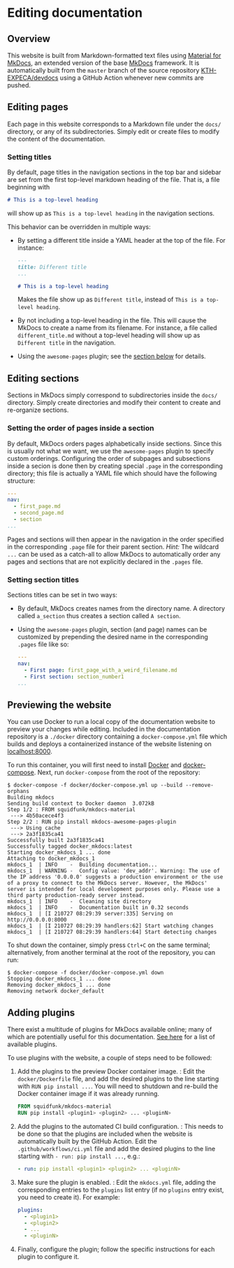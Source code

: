 # Editing documentation

## Overview

This website is built from Markdown-formatted text files using [Material for MkDocs](https://squidfunk.github.io/mkdocs-material/), an extended version of the base [MkDocs](https://www.mkdocs.org/) framework. It is automatically built from the `master` branch of the source repository [KTH-EXPECA/devdocs](https://github.com/KTH-EXPECA/devdocs) using a GitHub Action whenever new commits are pushed.

## Editing pages

Each page in this website corresponds to a Markdown file under the `docs/` directory, or any of its subdirectories.
Simply edit or create files to modify the content of the documentation.

### Setting titles

By default, page titles in the navigation sections in the top bar and sidebar are set from the first top-level markdown heading of the file.
That is, a file beginning with 

``` markdown
# This is a top-level heading
```

will show up as `This is a top-level heading` in the navigation sections.

This behavior can be overridden in multiple ways:

- By setting a different title inside a YAML header at the top of the file.
    For instance:

    ``` markdown
    ---
    title: Different title
    ...

    # This is a top-level heading
    ```

    Makes the file show up as `Different title`, instead of `This is a top-level heading`.

- By not including a top-level heading in the file.
    This will cause the MkDocs to create a name from its filename.
    For instance, a file called `different_title.md` without a top-level heading will show up as `Different title` in the navigation.

- Using the `awesome-pages` plugin; see the [section below](#setting-section-titles) for details.

## Editing sections

Sections in MkDocs simply correspond to subdirectories inside the `docs/` directory.
Simply create directories and modify their content to create and re-organize sections.

### Setting the order of pages inside a section

By default, MkDocs orders pages alphabetically inside sections.
Since this is usually not what we want, we use the `awesome-pages` plugin to specify custom orderings.
Configuring the order of subpages and subsections inside a secion is done then by creating special `.page` in the corresponding directory; this file is actually a YAML file which should have the following structure:

``` yaml
---
nav:
  - first_page.md
  - second_page.md
  - section
...
```

Pages and sections will then appear in the navigation in the order specified in the corresponding `.page` file for their parent section.
*Hint:* The wildcard `...` can be used as a catch-all to allow MkDocs to automatically order any pages and sections that are not explicitly declared in the `.pages` file.

### Setting section titles

Sections titles can be set in two ways:

- By default, MkDocs creates names from the directory name.
    A directory called `a_section` thus creates a section called `A section`.

- Using the `awesome-pages` plugin, section (and page) names can be customized by prepending the desired name in the corresponding `.pages` file like so:

    ``` yaml
    ---
    nav:
      - First page: first_page_with_a_weird_filename.md
      - First section: section_number1
    ...
    ```

## Previewing the website

You can use Docker to run a local copy of the documentation website to preview your changes while editing.
Included in the documentation repository is a `./docker` directory containing a `docker-compose.yml` file which builds and deploys a containerized instance of the website listening on [localhost:8000](http://localhost:8000).

To run this container, you will first need to install [Docker](https://docs.docker.com/engine/install) and [docker-compose](https://docs.docker.com/compose/install/).
Next, run `docker-compose` from the root of the repository:

``` console
$ docker-compose -f docker/docker-compose.yml up --build --remove-orphans
Building mkdocs
Sending build context to Docker daemon  3.072kB
Step 1/2 : FROM squidfunk/mkdocs-material
 ---> 4b50acece4f3
Step 2/2 : RUN pip install mkdocs-awesome-pages-plugin
 ---> Using cache
 ---> 2a3f1835ca41
Successfully built 2a3f1835ca41
Successfully tagged docker_mkdocs:latest
Starting docker_mkdocs_1 ... done
Attaching to docker_mkdocs_1
mkdocs_1  | INFO    -  Building documentation... 
mkdocs_1  | WARNING -  Config value: 'dev_addr'. Warning: The use of the IP address '0.0.0.0' suggests a production environment or the use of a proxy to connect to the MkDocs server. However, the MkDocs' server is intended for local development purposes only. Please use a third party production-ready server instead. 
mkdocs_1  | INFO    -  Cleaning site directory 
mkdocs_1  | INFO    -  Documentation built in 0.32 seconds 
mkdocs_1  | [I 210727 08:29:39 server:335] Serving on http://0.0.0.0:8000
mkdocs_1  | [I 210727 08:29:39 handlers:62] Start watching changes
mkdocs_1  | [I 210727 08:29:39 handlers:64] Start detecting changes
```

To shut down the container, simply press `Ctrl+C` on the same terminal; alternatively, from another terminal at the root of the repository, you can run:

``` console
$ docker-compose -f docker/docker-compose.yml down
Stopping docker_mkdocs_1 ... done
Removing docker_mkdocs_1 ... done
Removing network docker_default
```

## Adding plugins

There exist a multitude of plugins for MkDocs available online; many of which are potentially useful for this documentation.
[See here](https://github.com/mkdocs/mkdocs/wiki/MkDocs-Plugins) for a list of available plugins.

To use plugins with the website, a couple of steps need to be followed:

1. Add the plugins to the preview Docker container image.
: Edit the `docker/Dockerfile` file, and add the desired plugins to the line starting with `RUN pip install ...`.
    You will need to shutdown and re-build the Docker container image if it was already running.

    ``` Dockerfile
    FROM squidfunk/mkdocs-material
    RUN pip install <plugin1> <plugin2> ... <pluginN>
    ```

    

2. Add the plugins to the automated CI build configuration.
: This needs to be done so that the plugins are included when the website is automatically built by the GitHub Action.
    Edit the `.github/workflows/ci.yml` file and add the desired plugins to the line starting with `- run: pip install ...`, e.g.:

    ``` yaml
    - run: pip install <plugin1> <plugin2> ... <pluginN>
    ```

3. Make sure the plugin is enabled.
: Edit the `mkdocs.yml` file, adding the corresponding entries to the `plugins` list entry (if no `plugins` entry exist, you need to create it).
    For example:

    ``` yaml
    plugins:
      - <plugin1>
      - <plugin2>
      - ...
      - <pluginN>
    ```

4. Finally, configure the plugin; follow the specific instructions for each plugin to configure it.
